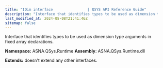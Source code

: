 ```yaml
---
title: "IDim interface                | QSYS API Reference Guide"
description: "Interface that identifies types to be used as dimension type arguments in fixed array declarations. "
last_modified_at: 2024-08-08T21:41:46Z
sitemap: false
---
```


Interface that identifies types to be used as dimension type arguments in fixed array declarations.

**Namespace:** ASNA.QSys.Runtime
**Assembly:** ASNA.QSys.Runtime.dll

**Extends:** doesn't extend any other interfaces.
<br>
<br>
